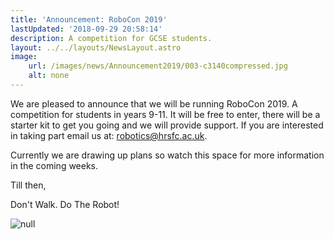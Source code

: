 ```yaml
---
title: 'Announcement: RoboCon 2019'
lastUpdated: '2018-09-29 20:58:14'
description: A competition for GCSE students.
layout: ../../layouts/NewsLayout.astro
image: 
    url: /images/news/Announcement2019/003-c3140compressed.jpg
    alt: none
---
```

We are pleased to announce that we will be running RoboCon 2019. A competition for students in years 9-11. It will be free to enter, there will be a starter kit to get you going and we will provide support. If you are interested in taking part email us at: [robotics@hrsfc.ac.uk](mailto:robotics@hrsfc.ac.uk). 

Currently we are drawing up plans so watch this space for more information in the coming weeks.

Till then,

Don't Walk. Do The Robot!

![null](/images/news/Announcement2019/003-c3140compressed.jpg)
